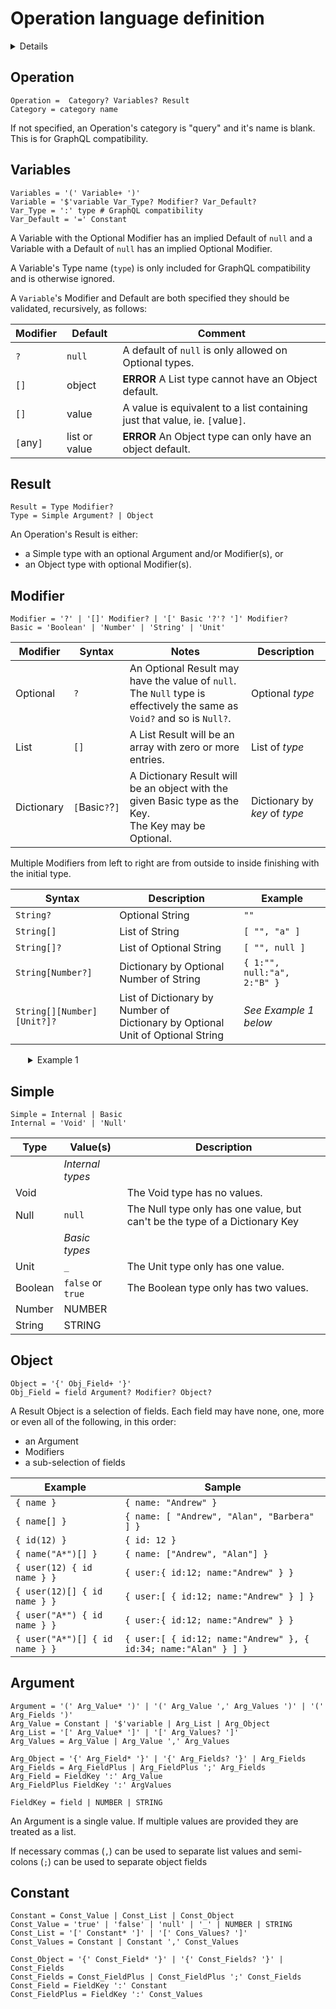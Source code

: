 # Operation language definition

<details>

> See [Definition](Definition.md) on how to read the definition below

```BNF
Operation =  Category? Variables? Result
Category = category name


Variables = '(' Variable+ ')'
Variable = '$'variable Var_Type? Var_Default?
Var_Type = ':' type Modifier?  # GraphQL compatibility
Var_Default = '=' Constant


Result = Type Modifier?
Type = Simple Argument? | Object

Modifier = '?' | '[]' Modifier? | '[' Basic '?'? ']' Modifier?
Basic = 'Boolean' | 'Number' | 'String' | 'Unit'

Simple = Internal | Basic
Internal = 'Void' | 'Null'


Object = '{' Obj_Field+ '}'
Obj_Field = field Argument? Modifier? Object?


Argument = '(' Arg_Values ')'
Arg_Value = Constant | '$'variable | Arg_List | Arg_Object
Arg_List = '[' Arg_Value* ']' | '[' Arg_Values? ']'
Arg_Values = Arg_Value | Arg_Value ',' Arg_Values

Arg_Object = '{' Arg_Field* '}' | '{' Arg_Fields? '}' | Arg_Fields
Arg_Fields = Arg_FieldPlus | Arg_FieldPlus ';' Arg_Fields
Arg_Field = FieldKey ':' Arg_Value
Arg_FieldPlus FieldKey ':' ArgValues

FieldKey = field | NUMBER | STRING


Constant = Const_Value | Const_List | Const_Object
Const_Value = 'true' | 'false' | 'null' | '_' | NUMBER | STRING
Const_List = '[' Constant* ']' | '[' Cons_Values? ']'
Const_Values = Constant | Constant ',' Const_Values

Const_Object = '{' Const_Field* '}' | '{' Const_Fields? '}' | Const_Fields
Const_Fields = Const_FieldPlus | Const_FieldPlus ';' Const_Fields
Const_Field = FieldKey ':' Constant
Const_FieldPlus = FieldKey ':' Const_Values
```

</details>

## Operation

```BNF
Operation =  Category? Variables? Result
Category = category name
```

If not specified, an Operation's category is "query" and it's name is blank. This is for GraphQL compatibility.

## Variables

```BNF
Variables = '(' Variable+ ')'
Variable = '$'variable Var_Type? Modifier? Var_Default?
Var_Type = ':' type # GraphQL compatibility
Var_Default = '=' Constant
```

A Variable with the Optional Modifier has an implied Default of `null` and a Variable with a Default of `null` has an implied Optional Modifier.

A Variable's Type name (`type`) is only included for GraphQL compatibility and is otherwise ignored.

A `Variable`'s Modifier and Default are both specified they should be validated, recursively, as follows:

| Modifier  | Default       | Comment                                                                      |
| --------- | ------------- | ---------------------------------------------------------------------------- |
| `?`       | `null`        | A default of `null` is only allowed on Optional types.                       |
| `[]`      | object        | **ERROR** A List type cannot have an Object default.                         |
| `[]`      | value         | A value is equivalent to a list containing just that value, ie. `[`value`]`. |
| `[`any`]` | list or value | **ERROR** An Object type can only have an object default.                    |

## Result

```BNF
Result = Type Modifier?
Type = Simple Argument? | Object
```

An Operation's Result is either:

- a Simple type with an optional Argument and/or Modifier(s), or
- an Object type with optional Modifier(s).

## Modifier

```BNF
Modifier = '?' | '[]' Modifier? | '[' Basic '?'? ']' Modifier?
Basic = 'Boolean' | 'Number' | 'String' | 'Unit'
```

| Modifier   | Syntax          | Notes                                                                                                                        | Description                   |
| ---------- | --------------- | ---------------------------------------------------------------------------------------------------------------------------- | ----------------------------- |
| Optional   | `?`             | An Optional Result may have the value of `null`. <br/> The `Null` type is effectively the same as `Void?` and so is `Null?`. | Optional _type_               |
| List       | `[]`            | A List Result will be an array with zero or more entries.                                                                    | List of _type_                |
| Dictionary | `[`Basic`?`?`]` | A Dictionary Result will be an object with the given Basic type as the Key. <br/> The Key may be Optional.                   | Dictionary by _key_ of _type_ |

Multiple Modifiers from left to right are from outside to inside finishing with the initial type.

| Syntax                     | Description                                                                          | Example                     |
| -------------------------- | ------------------------------------------------------------------------------------ | --------------------------- |
| `String?`                  | Optional String                                                                      | `""`                        |
| `String[]`                 | List of String                                                                       | `[ "", "a" ]`               |
| `String[]?`                | List of Optional String                                                              | `[ "", null ]`              |
| `String[Number?]`          | Dictionary by Optional Number of String                                              | `{ 1:"", null:"a", 2:"B" }` |
| `String[][Number][Unit?]?` | List of Dictionary by Number of <br/> Dictionary by Optional Unit of Optional String | _See Example 1 below_       |

<details style="padding-left:2em">
<summary>Example 1</summary>

```js
[
  {
    0: { _: null, null: "a" },
    1: { _: "" },
  },
  {
    2: { null: "b" },
  },
];
```

</details>

## Simple

```BNF
Simple = Internal | Basic
Internal = 'Void' | 'Null'
```

| Type    | Value(s)          | Description                                                                 |
| ------- | ----------------- | --------------------------------------------------------------------------- |
|         | _Internal types_  |
| Void    |                   | The Void type has no values.                                                |
| Null    | `null`            | The Null type only has one value, but can't be the type of a Dictionary Key |
|         | _Basic types_     |
| Unit    | `_`               | The Unit type only has one value.                                           |
| Boolean | `false` or `true` | The Boolean type only has two values.                                       |
| Number  | NUMBER            |                                                                             |
| String  | STRING            |                                                                             |

## Object

```BNF
Object = '{' Obj_Field+ '}'
Obj_Field = field Argument? Modifier? Object?
```

A Result Object is a selection of fields. Each field may have none, one, more or even all of the following, in this order:

- an Argument
- Modifiers
- a sub-selection of fields

| Example                        | Sample                                                          |
| ------------------------------ | --------------------------------------------------------------- |
| `{ name }`                     | `{ name: "Andrew" }`                                            |
| `{ name[] }`                   | `{ name: [ "Andrew", "Alan", "Barbera" ] }`                     |
| `{ id(12) }`                   | `{ id: 12 }`                                                    |
| `{ name("A*")[] }`             | `{ name: ["Andrew", "Alan"] }`                                  |
| `{ user(12) { id name } }`     | `{ user:{ id:12; name:"Andrew" } }`                             |
| `{ user(12)[] { id name } }`   | `{ user:[ { id:12; name:"Andrew" } ] }`                         |
| `{ user("A*") { id name } }`   | `{ user:{ id:12; name:"Andrew" } }`                             |
| `{ user("A*")[] { id name } }` | `{ user:[ { id:12; name:"Andrew" }, { id:34; name:"Alan" } ] }` |

## Argument

```BNF
Argument = '(' Arg_Value* ')' | '(' Arg_Value ',' Arg_Values ')' | '(' Arg_Fields ')'
Arg_Value = Constant | '$'variable | Arg_List | Arg_Object
Arg_List = '[' Arg_Value* ']' | '[' Arg_Values? ']'
Arg_Values = Arg_Value | Arg_Value ',' Arg_Values

Arg_Object = '{' Arg_Field* '}' | '{' Arg_Fields? '}' | Arg_Fields
Arg_Fields = Arg_FieldPlus | Arg_FieldPlus ';' Arg_Fields
Arg_Field = FieldKey ':' Arg_Value
Arg_FieldPlus FieldKey ':' ArgValues

FieldKey = field | NUMBER | STRING
```

An Argument is a single value. If multiple values are provided they are treated as a list.

If necessary commas (`,`) can be used to separate list values and semi-colons (`;`) can be used to separate object fields

## Constant

```BNF
Constant = Const_Value | Const_List | Const_Object
Const_Value = 'true' | 'false' | 'null' | '_' | NUMBER | STRING
Const_List = '[' Constant* ']' | '[' Cons_Values? ']'
Const_Values = Constant | Constant ',' Const_Values

Const_Object = '{' Const_Field* '}' | '{' Const_Fields? '}' | Const_Fields
Const_Fields = Const_FieldPlus | Const_FieldPlus ';' Const_Fields
Const_Field = FieldKey ':' Constant
Const_FieldPlus = FieldKey ':' Const_Values
```
